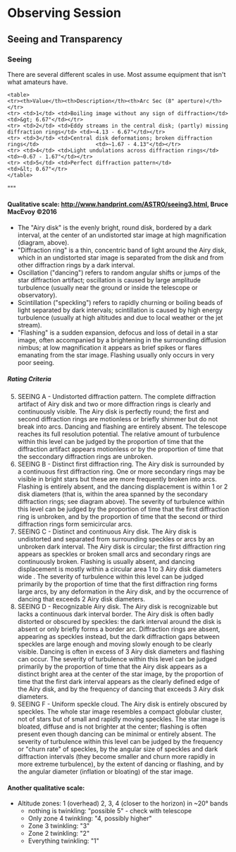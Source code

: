 
# Observing Session

## Seeing and Transparency

### Seeing

There are several different scales in use.   Most assume equipment that isn't what amateurs have.


    <table>
    <tr><th>Value</th><th>Description</th><th>Arc Sec (8" aperture)</th></tr>
    <tr> <td>1</td> <td>Boiling image without any sign of diffraction</td>                        <td>&gt; 6.67"</td></tr>
    <tr> <td>2</td> <td>Eddy streams in the central disk; (partly) missing diffraction rings</td> <td>~4.13 - 6.67"</td></tr>
    <tr> <td>3</td> <td>Central disk deformations; broken diffraction rings</td>                  <td>~1.67 - 4.13"</td></tr>
    <tr> <td>4</td> <td>Light undulations across diffraction rings</td>                           <td>~0.67 - 1.67"</td></tr>
    <tr> <td>5</td> <td>Perfect diffraction pattern</td>                                          <td>&lt; 0.67"</tr>
    </table>

"""

#### Qualitative scale: http://www.handprint.com/ASTRO/seeing3.html, Bruce MacEvoy ©2016
* The "Airy disk" is the evenly bright, round disk, bordered by a dark interval, at the center of an undistorted star image at high magnification (diagram, above).
* "Diffraction ring" is a thin, concentric band of light around the Airy disk, which in an undistorted star image is separated from the disk and from other diffraction rings by a dark interval.
* Oscillation ("dancing") refers to random angular shifts or jumps of the star diffraction artifact; oscillation is caused by large amplitude turbulence (usually near the ground or inside the telescope or observatory).
* Scintillation ("speckling") refers to rapidly churning or boiling beads of light separated by dark intervals; scintillation is caused by high energy turbulence (usually at high altitudes and due to local weather or the jet stream).
* "Flashing" is a sudden expansion, defocus and loss of detail in a star image, often accompanied by a brightening in the surrounding diffusion nimbus; at low magnification it appears as brief spikes or flares emanating from the star image. Flashing usually only occurs in very poor seeing.

##### Rating Criteria
5. SEEING A - 	Undistorted diffraction pattern. The complete diffraction artifact of Airy disk and two or more diffraction rings is clearly and continuously visible. The Airy disk is perfectly round; the first and second diffraction rings are motionless or briefly shimmer but do not break into arcs. Dancing and flashing are entirely absent. The telescope reaches its full resolution potential. The relative amount of turbulence within this level can be judged by the proportion of time that the diffraction artifact appears motionless or by the proportion of time that the seccondary diffraction rings are unbroken.
4. SEEING B - 	Distinct first diffraction ring. The Airy disk is surrounded by a continuous first diffraction ring. One or more secondary rings may be visible in bright stars but these are more frequently broken into arcs. Flashing is entirely absent, and the dancing displacement is within 1 or 2 disk diameters (that is, within the area spanned by the secondary diffraction rings; see diagram above). The severity of turbulence within this level can be judged by the proportion of time that the first diffraction ring is unbroken, and by the proportion of time that the second or third diffraction rings form semicircular arcs.
3. SEEING C - 	Distinct and continuous Airy disk. The Airy disk is undistorted and separated from surrounding speckles or arcs by an unbroken dark interval. The Airy disk is circular; the first diffraction ring appears as speckles or broken small arcs and secondary rings are continuously broken. Flashing is usually absent, and dancing displacement is mostly within a circular area 1 to 3 Airy disk diameters wide . The severity of turbulence within this level can be judged primarily by the proportion of time that the first diffraction ring forms large arcs, by any deformation in the Airy disk, and by the occurrence of dancing that exceeds 2 Airy disk diameters.
2. SEEING D - 	Recognizable Airy disk. The Airy disk is recognizable but lacks a continuous dark interval border. The Airy disk is often badly distorted or obscured by speckles: the dark interval around the disk is absent or only briefly forms a border arc. Diffraction rings are absent, appearing as speckles instead, but the dark diffraction gaps between speckles are large enough and moving slowly enough to be clearly visible. Dancing is often in excess of 3 Airy disk diameters and flashing can occur. The severity of turbulence within this level can be judged primarily by the proportion of time that the Airy disk appears as a distinct bright area at the center of the star image, by the proportion of time that the first dark interval appears as the clearly defined edge of the Airy disk, and by the frequency of dancing that exceeds 3 Airy disk diameters.
1. SEEING F - 	Uniform speckle cloud. The Airy disk is entirely obscured by speckles. The whole star image resembles a compact globular cluster, not of stars but of small and rapidly moving speckles. The star image is bloated, diffuse and is not brighter at the center; flashing is often present even though dancing can be minimal or entirely absent. The severity of turbulence within this level can be judged by the frequency or "churn rate" of speckles, by the angular size of speckles and dark diffraction intervals (they become smaller and churn more rapidly in more extreme turbulence), by the extent of dancing or flashing, and by the angular diameter (inflation or bloating) of the star image.


#### Another qualitative scale:
* Altitude zones:  1 (overhead) 2, 3, 4 (closer to the horizon) in ~20° bands
    * nothing is twinkling:  "possible 5" - check with telescope
    * Only zone 4 twinkling:  "4, possibly higher"
    * Zone 3 twinkling: "3"
    * Zone 2 twinkling: "2"
    * Everything twinkling: "1"
